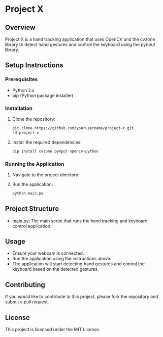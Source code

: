 # Project X

## Overview
Project X is a hand tracking application that uses OpenCV and the cvzone library to detect hand gestures and control the keyboard using the pynput library.

## Setup Instructions

### Prerequisites
- Python 3.x
- pip (Python package installer)

### Installation
1. Clone the repository:
    ```sh
    git clone https://github.com/yourusername/project-x.git
    cd project-x
    ```

2. Install the required dependencies:
    ```sh
    pip install cvzone pynput opencv-python
    ```

### Running the Application
1. Navigate to the project directory:
    

2. Run the application:
    ```sh
    python main.py
    ```

## Project Structure
- [main.py](http://_vscodecontentref_/0): The main script that runs the hand tracking and keyboard control application.

## Usage
- Ensure your webcam is connected.
- Run the application using the instructions above.
- The application will start detecting hand gestures and control the keyboard based on the detected gestures.

## Contributing
If you would like to contribute to this project, please fork the repository and submit a pull request.

## License
This project is licensed under the MIT License.